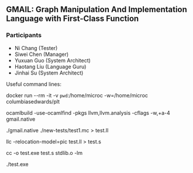 ## GMAIL: Graph Manipulation And Implementation Language with First-Class Function

### Participants

- Ni Chang (Tester)
- Siwei Chen (Manager)
- Yuxuan Guo (System Architect)
- Haotang Liu (Language Guru)
- Jinhai Su (System Architect)

Useful command lines:

docker run --rm -it -v `pwd`:/home/microc -w=/home/microc columbiasedwards/plt

ocamlbuild -use-ocamlfind -pkgs llvm,llvm.analysis -cflags -w,+a-4 gmail.native


./gmail.native ./new-tests/test1.mc > test.ll

llc -relocation-model=pic test.ll > test.s

cc -o test.exe test.s stdlib.o -lm

./test.exe

